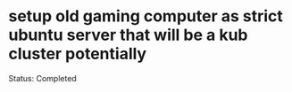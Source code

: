 # setup old gaming computer as strict ubuntu server that will be a kub cluster potentially

Status: Completed